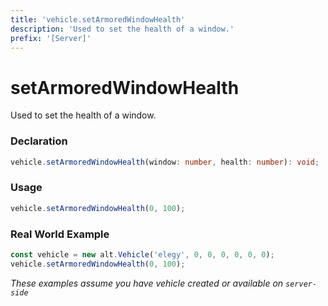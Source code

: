 ```yaml
---
title: 'vehicle.setArmoredWindowHealth'
description: 'Used to set the health of a window.'
prefix: '[Server]'
---
```


# setArmoredWindowHealth

Used to set the health of a window.

### Declaration

```typescript
vehicle.setArmoredWindowHealth(window: number, health: number): void;
```

### Usage

```js
vehicle.setArmoredWindowHealth(0, 100);
```

### Real World Example

```js
const vehicle = new alt.Vehicle('elegy', 0, 0, 0, 0, 0, 0);
vehicle.setArmoredWindowHealth(0, 100);
```

_These examples assume you have vehicle created or available on `server-side`_
